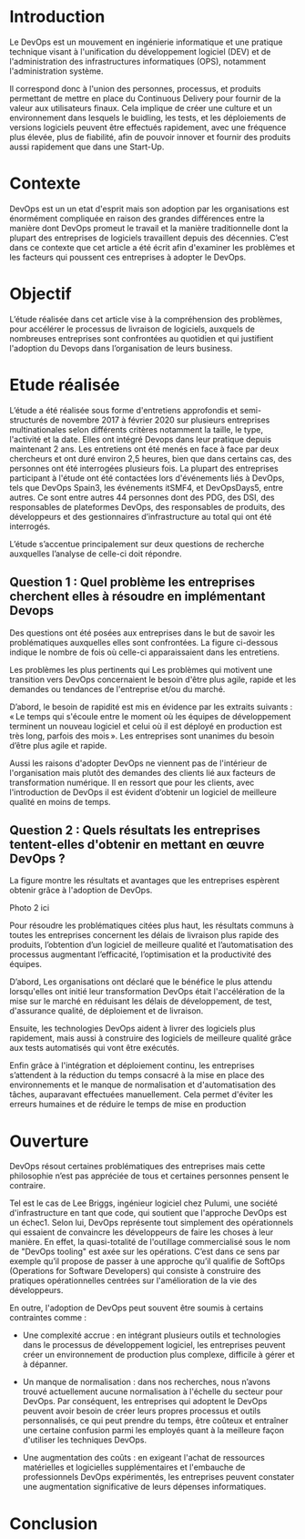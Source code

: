 # Introduction

Le DevOps est un mouvement en ingénierie informatique et une pratique technique visant à 
l'unification du développement logiciel (DEV) et de l'administration des infrastructures 
informatiques (OPS), notamment l'administration système. 

Il correspond donc à l'union des personnes, processus, et produits permettant de mettre en 
place du Continuous Delivery pour fournir de la valeur aux utilisateurs finaux. Cela implique 
de créer une culture et un environnement dans lesquels le buidling, les tests, et les déploiements 
de versions logiciels peuvent être effectués rapidement, avec une fréquence plus élevée, plus de 
fiabilité, afin de pouvoir innover et fournir des produits aussi rapidement que dans une Start-Up. 

# Contexte

DevOps est un un etat d'esprit mais son adoption par les organisations est énormément compliquée 
en raison des grandes différences entre la manière dont DevOps promeut le travail et la manière 
traditionnelle dont la plupart des entreprises de logiciels travaillent depuis des décennies. 
C’est dans ce contexte que cet article a été écrit afin d'examiner les problèmes et les facteurs 
qui poussent ces entreprises à adopter le DevOps. 

# Objectif

L’étude réalisée dans cet article vise à la compréhension des problèmes, pour accélérer le processus 
de livraison de logiciels, auxquels de nombreuses entreprises sont confrontées au quotidien et qui 
justifient l'adoption du Devops dans l’organisation de leurs business.  

# Etude réalisée

L’étude a été réalisée sous forme d'entretiens approfondis et semi-structurés de novembre 2017 à février 
2020 sur plusieurs entreprises multinationales selon différents critères notamment la taille, le type, 
l'activité et la date. Elles ont intégré Devops dans leur pratique depuis maintenant 2 ans. Les entretiens 
ont été menés en face à face par deux chercheurs et ont duré environ 2,5 heures, bien que dans certains cas, 
des personnes ont été interrogées plusieurs fois. La plupart des entreprises participant à l'étude ont été 
contactées lors d'événements liés à DevOps, tels que DevOps Spain3, les événements itSMF4, et DevOpsDays5, entre autres. 
Ce sont entre autres 44 personnes dont des PDG, des DSI, des responsables de plateformes DevOps, 
des responsables de produits, des développeurs et des gestionnaires d’infrastructure au total qui ont été interrogés. 

L’étude s’accentue principalement sur deux questions de recherche auxquelles l’analyse de celle-ci doit répondre. 

## Question 1 : Quel problème les entreprises cherchent elles à résoudre en implémentant Devops 

Des questions ont été posées aux entreprises dans le but de savoir les problématiques auxquelles elles sont confrontées. 
La figure ci-dessous indique le nombre de fois où celle-ci apparaissaient dans les entretiens. 



Les problèmes les plus pertinents qui Les problèmes qui motivent une transition vers DevOps concernaient le besoin 
d'être plus agile, rapide et les demandes ou tendances de l'entreprise et/ou du marché. 

D’abord, le besoin de rapidité est mis en évidence par les extraits suivants : 
« Le temps qui s'écoule entre le moment où les équipes de développement terminent un nouveau logiciel et celui où il 
est déployé en production est très long, parfois des mois ». 
Les entreprises sont unanimes du besoin d’être plus agile et rapide. 

Aussi les raisons d'adopter DevOps ne viennent pas de l'intérieur de l'organisation mais plutôt des demandes 
des clients lié aux facteurs de transformation numérique. Il en ressort que pour les clients, avec l'introduction de 
DevOps il est évident d’obtenir un logiciel de meilleure qualité en moins de temps. 

## Question 2 : Quels résultats les entreprises tentent-elles d'obtenir en mettant en œuvre DevOps ? 

La figure montre les résultats et avantages que les entreprises espèrent obtenir grâce à l'adoption de DevOps.

Photo 2 ici

Pour résoudre les problématiques citées plus haut, les résultats communs à toutes les entreprises concernent 
les délais de livraison plus rapide des produits, l’obtention d’un logiciel de meilleure qualité et l’automatisation 
des processus augmentant l’efficacité, l’optimisation et la productivité des équipes. 

D’abord, Les organisations ont déclaré que le bénéfice le plus attendu lorsqu'elles ont initié leur transformation 
DevOps était l'accélération de la mise sur le marché en réduisant les délais de développement, de test, d'assurance 
qualité, de déploiement et de livraison. 

Ensuite, les technologies DevOps aident à livrer des logiciels plus rapidement, mais aussi à construire des logiciels 
de meilleure qualité grâce aux tests automatisés qui vont être exécutés. 

Enfin grâce à l'intégration et déploiement continu, les entreprises s’attendent à la réduction du temps consacré à 
la mise en place des environnements et le manque de normalisation et d'automatisation des tâches, auparavant effectuées 
manuellement. Cela permet d'éviter les erreurs humaines et de réduire le temps de mise en production 

# Ouverture

DevOps résout certaines problématiques des entreprises mais cette philosophie n’est pas appréciée de tous 
et certaines personnes pensent le contraire. 

Tel est le cas de Lee Briggs, ingénieur logiciel chez Pulumi, une société d'infrastructure en tant que code, 
qui soutient que l'approche DevOps est un échec1. Selon lui, DevOps représente tout simplement des opérationnels 
qui essaient de convaincre les développeurs de faire les choses à leur manière. En effet, la quasi-totalité de 
l'outillage commercialisé sous le nom de "DevOps tooling" est axée sur les opérations. 
C’est dans ce sens par exemple qu’il propose de passer à une approche qu’il qualifie de SoftOps 
(Operations for Software Developers) qui consiste à construire des pratiques opérationnelles centrées sur
l'amélioration de la vie des développeurs. 

En outre, l'adoption de DevOps peut souvent être soumis à certains contraintes comme :

- Une complexité accrue : en intégrant plusieurs outils et technologies dans le processus 
  de développement logiciel, les entreprises peuvent créer un environnement de production 
  plus complexe, difficile à gérer et à dépanner. 

- Un manque de normalisation : dans nos recherches, nous n’avons trouvé actuellement aucune 
  normalisation à l'échelle du secteur pour DevOps. Par conséquent, les entreprises qui adoptent 
  le DevOps peuvent avoir besoin de créer leurs propres processus et outils personnalisés, 
  ce qui peut prendre du temps, être coûteux et entraîner une certaine confusion parmi 
  les employés quant à la meilleure façon d'utiliser les techniques DevOps. 

 
- Une augmentation des coûts : en exigeant l'achat de ressources matérielles et logicielles 
  supplémentaires et l'embauche de professionnels DevOps expérimentés, les entreprises peuvent 
  constater une augmentation significative de leurs dépenses informatiques. 


# Conclusion
